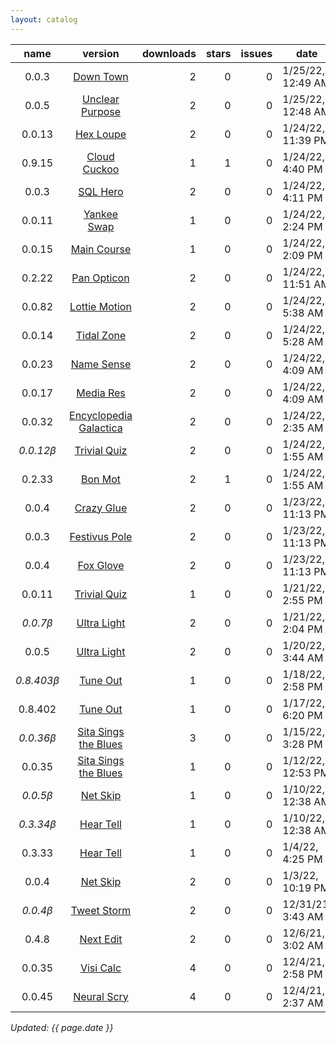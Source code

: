 ```yaml
---
layout: catalog
---
```


| name | version | downloads | stars | issues | date | category |
| :--: | :-----: | --------: | -----:| -----: | ---- | :------: |
| 0.0.3 | [Down Town](https://Down-Town.github.io/App/) | 2 | 0 | 0 | 1/25/22, 12:49 AM | [travel](https://github.com/topics/appfair-travel)  |
| 0.0.5 | [Unclear Purpose](https://Unclear-Purpose.github.io/App/) | 2 | 0 | 0 | 1/25/22, 12:48 AM | [finance](https://github.com/topics/appfair-finance)  |
| 0.0.13 | [Hex Loupe](https://Hex-Loupe.github.io/App/) | 2 | 0 | 0 | 1/24/22, 11:39 PM | [developer-tools](https://github.com/topics/appfair-developer-tools)  |
| 0.9.15 | [Cloud Cuckoo](https://Cloud-Cuckoo.github.io/App/) | 1 | 1 | 0 | 1/24/22, 4:40 PM | [games](https://github.com/topics/appfair-games)  |
| 0.0.3 | [SQL Hero](https://SQL-Hero.github.io/App/) | 2 | 0 | 0 | 1/24/22, 4:11 PM | [developer-tools](https://github.com/topics/appfair-developer-tools)  |
| 0.0.11 | [Yankee Swap](https://Yankee-Swap.github.io/App/) | 1 | 0 | 0 | 1/24/22, 2:24 PM | [social-networking](https://github.com/topics/appfair-social-networking)  |
| 0.0.15 | [Main Course](https://Main-Course.github.io/App/) | 1 | 0 | 0 | 1/24/22, 2:09 PM | [education](https://github.com/topics/appfair-education)  |
| 0.2.22 | [Pan Opticon](https://Pan-Opticon.github.io/App/) | 2 | 0 | 0 | 1/24/22, 11:51 AM | [sports](https://github.com/topics/appfair-sports)  |
| 0.0.82 | [Lottie Motion](https://Lottie-Motion.github.io/App/) | 2 | 0 | 0 | 1/24/22, 5:38 AM | [developer-tools](https://github.com/topics/appfair-developer-tools)  |
| 0.0.14 | [Tidal Zone](https://Tidal-Zone.github.io/App/) | 2 | 0 | 0 | 1/24/22, 5:28 AM | [weather](https://github.com/topics/appfair-weather)  |
| 0.0.23 | [Name Sense](https://Name-Sense.github.io/App/) | 2 | 0 | 0 | 1/24/22, 4:09 AM | [education](https://github.com/topics/appfair-education)  |
| 0.0.17 | [Media Res](https://Media-Res.github.io/App/) | 2 | 0 | 0 | 1/24/22, 4:09 AM | [lifestyle](https://github.com/topics/appfair-lifestyle)  |
| 0.0.32 | [Encyclopedia Galactica](https://Encyclopedia-Galactica.github.io/App/) | 2 | 0 | 0 | 1/24/22, 2:35 AM | [reference](https://github.com/topics/appfair-reference)  |
| _0.0.12β_ | [Trivial Quiz](https://Trivial-Quiz.github.io/App/) | 2 | 0 | 0 | 1/24/22, 1:55 AM | [games](https://github.com/topics/appfair-games)  |
| 0.2.33 | [Bon Mot](https://Bon-Mot.github.io/App/) | 2 | 1 | 0 | 1/24/22, 1:55 AM | [reference](https://github.com/topics/appfair-reference)  |
| 0.0.4 | [Crazy Glue](https://Crazy-Glue.github.io/App/) | 2 | 0 | 0 | 1/23/22, 11:13 PM | [graphics-design](https://github.com/topics/appfair-graphics-design)  |
| 0.0.3 | [Festivus Pole](https://Festivus-Pole.github.io/App/) | 2 | 0 | 0 | 1/23/22, 11:13 PM | [entertainment](https://github.com/topics/appfair-entertainment)  |
| 0.0.4 | [Fox Glove](https://Fox-Glove.github.io/App/) | 2 | 0 | 0 | 1/23/22, 11:13 PM | [utilities](https://github.com/topics/appfair-utilities)  |
| 0.0.11 | [Trivial Quiz](https://Trivial-Quiz.github.io/App/) | 1 | 0 | 0 | 1/21/22, 2:55 PM | [games](https://github.com/topics/appfair-games)  |
| _0.0.7β_ | [Ultra Light](https://Ultra-Light.github.io/App/) | 2 | 0 | 0 | 1/21/22, 2:04 PM | [news](https://github.com/topics/appfair-news)  |
| 0.0.5 | [Ultra Light](https://Ultra-Light.github.io/App/) | 2 | 0 | 0 | 1/20/22, 3:44 AM | [news](https://github.com/topics/appfair-news)  |
| _0.8.403β_ | [Tune Out](https://Tune-Out.github.io/App/) | 1 | 0 | 0 | 1/18/22, 2:58 PM | [music](https://github.com/topics/appfair-music)  |
| 0.8.402 | [Tune Out](https://Tune-Out.github.io/App/) | 1 | 0 | 0 | 1/17/22, 6:20 PM | [music](https://github.com/topics/appfair-music)  |
| _0.0.36β_ | [Sita Sings the Blues](https://Sita-Sings-the-Blues.github.io/App/) | 3 | 0 | 0 | 1/15/22, 3:28 PM | [video](https://github.com/topics/appfair-video)  |
| 0.0.35 | [Sita Sings the Blues](https://Sita-Sings-the-Blues.github.io/App/) | 1 | 0 | 0 | 1/12/22, 12:53 PM | [video](https://github.com/topics/appfair-video)  |
| _0.0.5β_ | [Net Skip](https://Net-Skip.github.io/App/) | 1 | 0 | 0 | 1/10/22, 12:38 AM | [productivity](https://github.com/topics/appfair-productivity)  |
| _0.3.34β_ | [Hear Tell](https://Hear-Tell.github.io/App/) | 1 | 0 | 0 | 1/10/22, 12:38 AM | [healthcare-fitness](https://github.com/topics/appfair-healthcare-fitness)  |
| 0.3.33 | [Hear Tell](https://Hear-Tell.github.io/App/) | 1 | 0 | 0 | 1/4/22, 4:25 PM | [healthcare-fitness](https://github.com/topics/appfair-healthcare-fitness)  |
| 0.0.4 | [Net Skip](https://Net-Skip.github.io/App/) | 2 | 0 | 0 | 1/3/22, 10:19 PM | [productivity](https://github.com/topics/appfair-productivity)  |
| _0.0.4β_ | [Tweet Storm](https://Tweet-Storm.github.io/App/) | 2 | 0 | 0 | 12/31/21, 3:43 AM | [social-networking](https://github.com/topics/appfair-social-networking)  |
| 0.4.8 | [Next Edit](https://Next-Edit.github.io/App/) | 2 | 0 | 0 | 12/6/21, 3:02 AM | [productivity](https://github.com/topics/appfair-productivity)  |
| 0.0.35 | [Visi Calc](https://Visi-Calc.github.io/App/) | 4 | 0 | 0 | 12/4/21, 2:58 PM | [business](https://github.com/topics/appfair-business)  |
| 0.0.45 | [Neural Scry](https://Neural-Scry.github.io/App/) | 4 | 0 | 0 | 12/4/21, 2:37 AM | [medical](https://github.com/topics/appfair-medical)  |
 
_Updated: {{ page.date }}_
